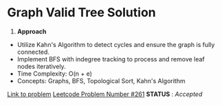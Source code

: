 # Graph Valid Tree Solution

1. **Approach**  
* Utilize Kahn's Algorithm to detect cycles and ensure the graph is fully connected.
* Implement BFS with indegree tracking to process and remove leaf nodes iteratively.
* Time Complexity: O(n + e)
* Concepts: Graphs, BFS, Topological Sort, Kahn's Algorithm

[Link to problem](https://leetcode.com/problems/graph-valid-tree/)
<u>Leetcode Problem Number #261</u>
**STATUS** : _Accepted_ 
